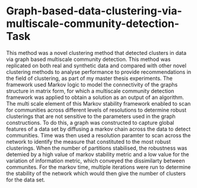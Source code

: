 # Graph-based-data-clustering-via-multiscale-community-detection-Task
This method was a novel clustering method that detected clusters in data via graph based multiscale community detection. This method was replicated on both real and synthetic data and compared with other novel clustering methods to analyse performance to provide recommendations in the field of clustering, as part of my master thesis experiments. 
The framework used Markov logic to model the connectivity of the graphs structure in matrix form, for which a multiscale community
 detection framework was applied to obtain a solution as an output of an algorithm. The multi scale element of this Markov stability framework enabled to scan for communities across different levels of resolutions to determine robust clusterings that are not sensitive to the parameters used in the graph constructions. 
 To do this, a graph was constructed to capture global features of a data set by diffusing a markov chain across the data to detect communities. Time was then used a resolution paramter to scan across the network to identify the measure that constituted to the most robust clusterings. When the number of partitions stabilised, the robustness was detemied by a high value of markov stability metric and a low value for the variation of information metric, which conveyed the dissimilarty between communites. 
 For the markov time, multiple iterations were run to determine the stability of the network which would then give the number of clusters for the data set.

 
